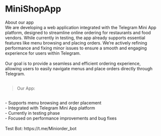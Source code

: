 # MiniShopApp


About our app 
<br/>
We are developing a web application integrated with the Telegram Mini App platform, designed to streamline online ordering for restaurants and food vendors. While currently in testing, the app already supports essential features like menu browsing and placing orders. We’re actively refining performance and fixing minor issues to ensure a smooth and engaging experience for users within Telegram.
<br/>
<br/>
Our goal is to provide a seamless and efficient ordering experience, allowing users to easily navigate menus and place orders directly through Telegram.
<br/>
<br/>
>Our App:
<br/>
- Supports menu browsing and order placement
<br/>
- Integrated with Telegram Mini App platform
<br/>
- Currently in testing phase
<br/>
- Focused on performance improvements and bug fixes
<br/>
<br/>
Test Bot: https://t.me/Miniorder_bot

